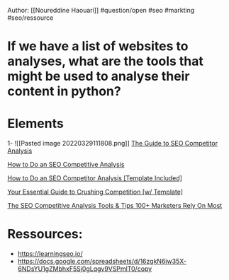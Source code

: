 Author: [[Noureddine Haouari]]
#question/open 
#seo #markting 
#seo/ressource
# If we have a list of websites to analyses, what are the tools that  might be used to analyse their content  in python? 


# Elements 
1- 
![[Pasted image 20220329111808.png]]
[The Guide to SEO Competitor Analysis](https://moz.com/seo-competitor-analysis)

[How to Do an SEO Competitive Analysis](https://www.semrush.com/blog/how-to-do-seo-competitive-analysis/)

[How to Do an SEO Competitor Analysis [Template Included]](https://ahrefs.com/blog/competitive-analysis/)

[Your Essential Guide to Crushing Competition [w/ Template]](https://www.advancedwebranking.com/seo-competitor-analysis/)

[The SEO Competitive Analysis Tools & Tips 100+ Marketers Rely On Most](https://databox.com/seo-competitive-analysis-tips-and-tools)

# Ressources: 
- https://learningseo.io/ 
- https://docs.google.com/spreadsheets/d/16zgkN6jw35X-6NDsYU1gZMbhxF5Sj0gLqgv9VSPmlT0/copy





